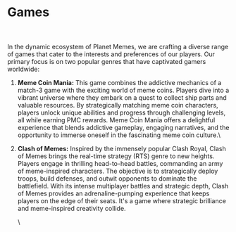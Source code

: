 # Games

\
\
In the dynamic ecosystem of Planet Memes, we are crafting a diverse range of games that cater to the interests and preferences of our players. Our primary focus is on two popular genres that have captivated gamers worldwide:



1. **Meme Coin Mania:** This game combines the addictive mechanics of a match-3 game with the exciting world of meme coins. Players dive into a vibrant universe where they embark on a quest to collect ship parts and valuable resources. By strategically matching meme coin characters, players unlock unique abilities and progress through challenging levels, all while earning PMC rewards. Meme Coin Mania offers a delightful experience that blends addictive gameplay, engaging narratives, and the opportunity to immerse oneself in the fascinating meme coin culture.\

2.  **Clash of Memes:** Inspired by the immensely popular Clash Royal, Clash of Memes brings the real-time strategy (RTS) genre to new heights. Players engage in thrilling head-to-head battles, commanding an army of meme-inspired characters. The objective is to strategically deploy troops, build defenses, and outwit opponents to dominate the battlefield. With its intense multiplayer battles and strategic depth, Clash of Memes provides an adrenaline-pumping experience that keeps players on the edge of their seats. It's a game where strategic brilliance and meme-inspired creativity collide.

    \
